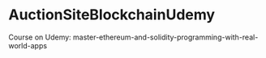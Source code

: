# AuctionSiteBlockchainUdemy
Course on Udemy: master-ethereum-and-solidity-programming-with-real-world-apps
